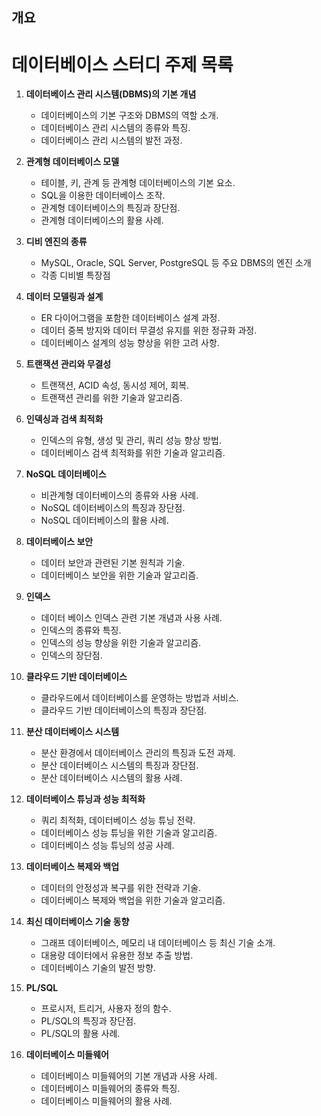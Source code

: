 ## 개요

# 데이터베이스 스터디 주제 목록

1. **데이터베이스 관리 시스템(DBMS)의 기본 개념**
    - 데이터베이스의 기본 구조와 DBMS의 역할 소개.
    - 데이터베이스 관리 시스템의 종류와 특징.
    - 데이터베이스 관리 시스템의 발전 과정.

2. **관계형 데이터베이스 모델**
    - 테이블, 키, 관계 등 관계형 데이터베이스의 기본 요소.
    - SQL을 이용한 데이터베이스 조작.
    - 관계형 데이터베이스의 특징과 장단점.
    - 관계형 데이터베이스의 활용 사례.

3. **디비 엔진의 종류**
    - MySQL, Oracle, SQL Server, PostgreSQL 등 주요 DBMS의 엔진 소개
    - 각종 디비별 특장점 

4. **데이터 모델링과 설계**
    - ER 다이어그램을 포함한 데이터베이스 설계 과정.
    - 데이터 중복 방지와 데이터 무결성 유지를 위한 정규화 과정.
    - 데이터베이스 설계의 성능 향상을 위한 고려 사항.

5. **트랜잭션 관리와 무결성** <!-- 장예진 추가(회복) -->
    - 트랜잭션, ACID 속성, 동시성 제어, 회복.
    - 트랜잭션 관리를 위한 기술과 알고리즘.

6. **인덱싱과 검색 최적화**
    - 인덱스의 유형, 생성 및 관리, 쿼리 성능 향상 방법.
    - 데이터베이스 검색 최적화를 위한 기술과 알고리즘.

7. **NoSQL 데이터베이스**
    - 비관계형 데이터베이스의 종류와 사용 사례.
    - NoSQL 데이터베이스의 특징과 장단점.
    - NoSQL 데이터베이스의 활용 사례.

8. **데이터베이스 보안**
    - 데이터 보안과 관련된 기본 원칙과 기술.
    - 데이터베이스 보안을 위한 기술과 알고리즘.

9. **인덱스**
    - 데이터 베이스 인덱스 관련 기본 개념과 사용 사례.
    - 인덱스의 종류와 특징.
    - 인덱스의 성능 향상을 위한 기술과 알고리즘.
    - 인덱스의 장단점.
    
10. **클라우드 기반 데이터베이스**
    - 클라우드에서 데이터베이스를 운영하는 방법과 서비스.
    - 클라우드 기반 데이터베이스의 특징과 장단점.
    
11. **분산 데이터베이스 시스템**
    - 분산 환경에서 데이터베이스 관리의 특징과 도전 과제.
    - 분산 데이터베이스 시스템의 특징과 장단점.
    - 분산 데이터베이스 시스템의 활용 사례.

12. **데이터베이스 튜닝과 성능 최적화**
    - 쿼리 최적화, 데이터베이스 성능 튜닝 전략.
    - 데이터베이스 성능 튜닝을 위한 기술과 알고리즘.
    - 데이터베이스 성능 튜닝의 성공 사례.

13. **데이터베이스 복제와 백업**
    - 데이터의 안정성과 복구를 위한 전략과 기술.
    - 데이터베이스 복제와 백업을 위한 기술과 알고리즘.

14. **최신 데이터베이스 기술 동향**
    - 그래프 데이터베이스, 메모리 내 데이터베이스 등 최신 기술 소개.
    - 대용량 데이터에서 유용한 정보 추출 방법.
    - 데이터베이스 기술의 발전 방향.

15. **PL/SQL** <!-- 장예진 추가-->
    - 프로시저, 트리거, 사용자 정의 함수.
    - PL/SQL의 특징과 장단점.
    - PL/SQL의 활용 사례.

16. **데이터베이스 미들웨어**
    - 데이터베이스 미들웨어의 기본 개념과 사용 사례.
    - 데이터베이스 미들웨어의 종류와 특징.
    - 데이터베이스 미들웨어의 활용 사례.
    
